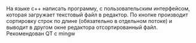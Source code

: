 На языке с++ написать программу, с пользовательским интерфейсом, которая загружает текстовый файл в редактор.
По кнопке производит сортировку строк по длине (обязательно в отдельном потоке) и выводит в другом окне редактора отсортированный файл. Рекомендован QT с mingw
